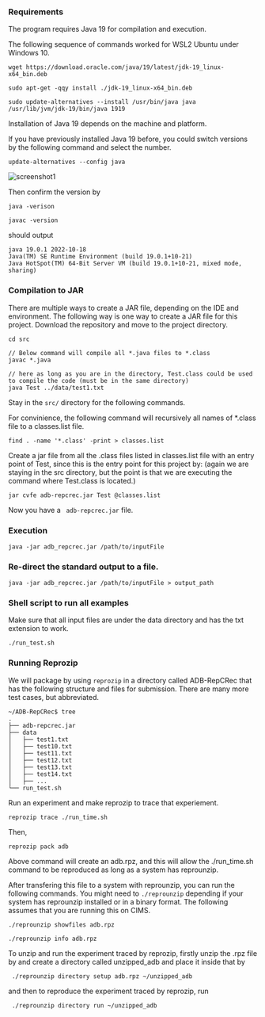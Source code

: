
### Requirements

The program requires Java 19 for compilation and execution.

The following sequence of commands worked for WSL2 Ubuntu under Windows 10.

``` 
wget https://download.oracle.com/java/19/latest/jdk-19_linux-x64_bin.deb

sudo apt-get -qqy install ./jdk-19_linux-x64_bin.deb

sudo update-alternatives --install /usr/bin/java java /usr/lib/jvm/jdk-19/bin/java 1919
```
Installation of Java 19 depends on the machine and platform.


If you have previously installed Java 19 before, you could switch versions by the following command and select the number.

```
update-alternatives --config java
```
![screenshot1](https://user-images.githubusercontent.com/15973953/204946271-9d2ed1c3-1ff5-496b-b6ae-fd4acddce6ec.png)

Then confirm the version by

```
java -verison

javac -version
```

should output

```
java 19.0.1 2022-10-18
Java(TM) SE Runtime Environment (build 19.0.1+10-21)
Java HotSpot(TM) 64-Bit Server VM (build 19.0.1+10-21, mixed mode, sharing)
```


### Compilation to JAR

There are multiple ways to create a JAR file, depending
on the IDE and environment. The following way is one way
to create a JAR file for this project. Download the repository
and move to the project directory.


``` 
cd src

// Below command will compile all *.java files to *.class
javac *.java

// here as long as you are in the directory, Test.class could be used to compile the code (must be in the same directory)
java Test ../data/test1.txt

```

Stay in the ``` src/ ``` directory for the following commands.

For convinience, the following command will recursively all names of *.class file to a classes.list file.

```
find . -name '*.class' -print > classes.list
```

Create a jar file from all the .class files listed in classes.list file with an entry point of Test, since this is
the entry point for this project by: (again we are staying in the src directory, but the point is that we are
executing the command where Test.class is located.)

```
jar cvfe adb-repcrec.jar Test @classes.list
```

Now you have a ``` adb-repcrec.jar``` file.


### Execution

```
java -jar adb_repcrec.jar /path/to/inputFile
```

### Re-direct the standard output to a file.

```
java -jar adb_repcrec.jar /path/to/inputFile > output_path
```

### Shell script to run all examples

Make sure that all input files are under the data directory and has the txt 
extension to work.

```
./run_test.sh
```

### Running Reprozip

We will package by using ```reprozip``` in a directory called ADB-RepCRec that has the following structure and files for submission. There are many more test cases, but abbreviated.

```
~/ADB-RepCRec$ tree
.
├── adb-repcrec.jar
├── data
│   ├── test1.txt
│   ├── test10.txt
│   ├── test11.txt
│   ├── test12.txt
│   ├── test13.txt
│   ├── test14.txt
│   ├── ...
└── run_test.sh
```

Run an experiment and make reprozip to trace that experiement.

```
reprozip trace ./run_time.sh
```

Then,
```
reprozip pack adb
```

Above command will create an adb.rpz, and this will allow the ./run_time.sh command to be reproduced as long as a system has reprounzip.

After transfering this file to a system with reprounzip, you can run the following commands. You might need to ```./reprounzip``` depending if your system has reprounzip installed or in a binary format. The following assumes that you are running this on CIMS.

```
./reprounzip showfiles adb.rpz

./reprounzip info adb.rpz
```

To unzip and run the experiment traced by reprozip, firstly unzip the .rpz file by and create a directory called unzipped_adb and place it inside that by

```
 ./reprounzip directory setup adb.rpz ~/unzipped_adb 
```

and then to reproduce the experiment traced by reprozip, run

```
 ./reprounzip directory run ~/unzipped_adb 
```
